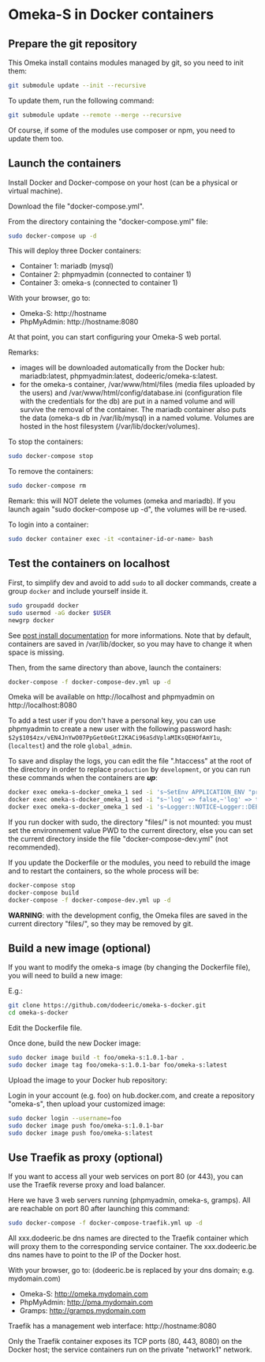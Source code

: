 # Omeka-S in Docker containers

## Prepare the git repository

This Omeka install contains modules managed by git, so you need to init them:

```sh
git submodule update --init --recursive
```

To update them, run the following command:

```sh
git submodule update --remote --merge --recursive
```

Of course, if some of the modules use composer or npm, you need to update them
too.

## Launch the containers

Install Docker and Docker-compose on your host (can be a physical or virtual machine).

Download the file "docker-compose.yml".

From the directory containing the "docker-compose.yml" file:

```sh
sudo docker-compose up -d
```

This will deploy three Docker containers:

- Container 1: mariadb (mysql)
- Container 2: phpmyadmin (connected to container 1)
- Container 3: omeka-s (connected to container 1)

With your browser, go to:

- Omeka-S: http://hostname
- PhpMyAdmin: http://hostname:8080

At that point, you can start configuring your Omeka-S web portal.

Remarks:

- images will be downloaded automatically from the Docker hub: mariadb:latest, phpmyadmin:latest, dodeeric/omeka-s:latest.
- for the omeka-s container, /var/www/html/files (media files uploaded by the users) and /var/www/html/config/database.ini (configuration file with the credentials for the db) are put in a named volume and will survive the removal of the container. The mariadb container also puts the data (omeka-s db in /var/lib/mysql) in a named volume. Volumes are hosted in the host filesystem (/var/lib/docker/volumes).

To stop the containers:

```sh
sudo docker-compose stop
```

To remove the containers:

```sh
sudo docker-compose rm
```

Remark: this will NOT delete the volumes (omeka and mariadb). If you launch again "sudo docker-compose up -d", the volumes will be re-used.

To login into a container:

```sh
sudo docker container exec -it <container-id-or-name> bash
```

## Test the containers on localhost

First, to simplify dev and avoid to add `sudo` to all docker commands, create a
group `docker` and include yourself inside it.

```sh
sudo groupadd docker
sudo usermod -aG docker $USER
newgrp docker
```

See [post install documentation](https://docs.docker.com/engine/install/linux-postinstall/) for more informations.
Note that by default, containers are saved in /var/lib/docker, so you may have to change it when space is missing.


Then, from the same directory than above, launch the containers:

```sh
docker-compose -f docker-compose-dev.yml up -d
```

Omeka will be available on http://localhost and phpmyadmin on http://localhost:8080

To add a test user if you don't have a personal key, you can use phpmyadmin to
create a new user with the following password hash: `$2y$10$4zx/vEN4JnYwO07PpGet0eGtI2KACi96aSdVplaMIKsQEHOfAmY1u`,
(`localtest`) and the role `global_admin`.

To save and display the logs, you can edit the file ".htaccess" at the root of
the directory in order to replace `production` by `development`, or you can run
these commands when the containers are **_up_**:

```sh
docker exec omeka-s-docker_omeka_1 sed -i 's~SetEnv APPLICATION_ENV "production"~SetEnv APPLICATION_ENV "development"~g' /var/www/html/.htaccess
docker exec omeka-s-docker_omeka_1 sed -i "s~'log' => false,~'log' => true,~g" /var/www/html/config/local.config.php
docker exec omeka-s-docker_omeka_1 sed -i 's~Logger::NOTICE~Logger::DEBUG~' /var/www/html/config/local.config.php
```

If you run docker with sudo, the directory "files/" is not mounted: you must set
the environnement value PWD to the current directory, else you can set the
current directory inside the file "docker-compose-dev.yml" (not recommended).

If you update the Dockerfile or the modules, you need to rebuild the image and
to restart the containers, so the whole process will be:

```sh
docker-compose stop
docker-compose build
docker-compose -f docker-compose-dev.yml up -d
```

**WARNING**: with the development config, the Omeka files are saved in the
current directory "files/", so they may be removed by git.

## Build a new image (optional)

If you want to modify the omeka-s image (by changing the Dockerfile file), you will need to build a new image:

E.g.:

```sh
git clone https://github.com/dodeeric/omeka-s-docker.git
cd omeka-s-docker
```

Edit the Dockerfile file.

Once done, build the new Docker image:

```sh
sudo docker image build -t foo/omeka-s:1.0.1-bar .
sudo docker image tag foo/omeka-s:1.0.1-bar foo/omeka-s:latest
```

Upload the image to your Docker hub repository:

Login in your account (e.g. foo) on hub.docker.com, and create a repository "omeka-s", then upload your customized image:

```sh
sudo docker login --username=foo
sudo docker image push foo/omeka-s:1.0.1-bar
sudo docker image push foo/omeka-s:latest
```

## Use Traefik as proxy (optional)

If you want to access all your web services on port 80 (or 443), you can use the Traefik reverse proxy and load balancer.

Here we have 3 web servers running (phpmyadmin, omeka-s, gramps). All are reachable on port 80 after launching this command:

```sh
sudo docker-compose -f docker-compose-traefik.yml up -d
```

All xxx.dodeeric.be dns names are directed to the Traefik container which will proxy them to the corresponding service container. The xxx.dodeeric.be dns names have to point to the IP of the Docker host.

With your browser, go to: (dodeeric.be is replaced by your dns domain; e.g. mydomain.com)

- Omeka-S: http://omeka.mydomain.com
- PhpMyAdmin: http://pma.mydomain.com
- Gramps: http://gramps.mydomain.com

Traefik has a management web interface: http://hostname:8080

Only the Traefik container exposes its TCP ports (80, 443, 8080) on the Docker host; the service containers run on the private "network1" network.
